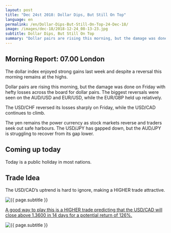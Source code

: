 ```yaml
---
layout: post
title: "Dec 24st 2018: Dollar Dips, But Still On Top"
language: en
permalink: /en/Dollar-Dips-But-Still-On-Top-24-Dec-18/
image: /images/dec-18/2018-12-24_08-13-23.jpg
subtitle: Dollar Dips, But Still On Top
summary: "Dollar pairs are rising this morning, but the damage was done on Friday with hefty losses across the board for dollar pairs. The biggest reversals were seen on the AUD/USD and EUR/USD, while the EUR/GBP held up relatively"
---
```

## Morning Report: 07.00 London

The dollar index enjoyed strong gains last week and despite a reversal this morning remains at the highs. 

Dollar pairs are rising this morning, but the damage was done on Friday with hefty losses across the board for dollar pairs. The biggest reversals were seen on the AUD/USD and EUR/USD, while the EUR/GBP held up relatively. 

The USD/CHF reversed its losses sharply on Friday, while the USD/CAD continues to climb.

The yen remains the power currency as stock markets reverse and traders seek out safe harbours. The USD/JPY has gapped down, but the AUD/JPY is struggling to recover from its gap lower. 

## Coming up today

Today is a public holiday in most nations.

## Trade Idea

The USD/CAD’s uptrend is hard to ignore, making a HIGHER trade attractive.

<img class="post-image" src="{{ site.url }}/images/dec-18/2018-12-24_08-13-23.jpg" alt="{{ page.subtitle }}" title="{{ page.subtitle }}">

<a href="%LINK%%?currency=GBP&market=forex&underlying=frxUSDCAD&formname=higherlower&duration_amount=14&duration_units=d&amount=10&amount_type=stake&expiry_type=duration&barrier=1.3600" target="_blank" rel="noopener">A good way to play this is a HIGHER trade predicting that the USD/CAD will close above 1.3600 in 14 days for a potential return of 126%.</a>

<img class="post-image" src="{{ site.url }}/images/dec-18/2018-12-24_08-14-28.jpg" alt="{{ page.subtitle }}" title="{{ page.subtitle }}">